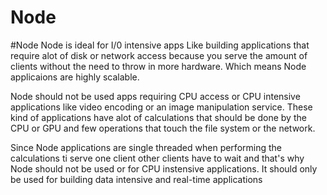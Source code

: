 # Node
#Node
Node is ideal for I/0 intensive apps 
Like building applications that require alot of disk or network access
because you serve the amount of clients without the need to throw in more hardware. Which means Node applicaions are highly scalable.

Node should not be used apps requiring CPU access or CPU intensive applications like video encoding or an image manipulation service. These kind of applications have alot of calculations that should be done by the CPU or GPU and few operations that touch the file system or the network.

Since Node applications are single threaded when performing the calculations ti serve one client other clients have to wait and that's why Node should not be used or for CPU instensive applications. It should only be used for building data intensive and real-time applications